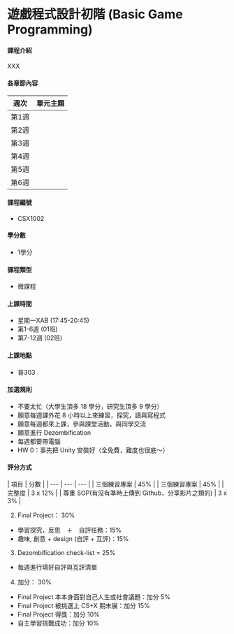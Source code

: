 # 遊戲程式設計初階 \(Basic Game Programming\)


#### 課程介紹

XXX

#### 各章節內容

| 週次 | 單元主題 |
| :---: | :--- |
| 第1週 |  |
| 第2週 |  |
| 第3週 |  |
| 第4週 |  |
| 第5週 |  |
| 第6週 |  |

#### 課程編號

* CSX1002

#### 學分數

* 1學分

#### 課程類型

* 微課程

#### 上課時間

* 星期一XAB (17:45-20:45)
* 第1-6週 \(01班\)
* 第7-12週 \(02班\)

#### 上課地點

* 普303

#### 加選規則

* 不要太忙（大學生頂多 18 學分，研究生頂多 9 學分）
* 願意每週課外花 8 小時以上來練習，探究，讀與寫程式
* 願意每週都來上課，參與課堂活動，與同學交流
* 願意進行 Dezombification
* 每週都要帶電腦
* HW 0：事先把 Unity 安裝好（全免費，難度也很底～）

#### 評分方式

| 項目 | 分數 | 
| --- | --- | --- |
| 三個練習專案 | 45% |
| 三個練習專案 | 45% |
| 完整度 | 3 x 12% |
| 尊重 SOP(有沒有準時上傳到 Github，分享影片之類的) | 3 x 3% |

2. Final Project： 30%
 * 學習探究，反思　＋　自評任務：15%
 * 趣味, 創意 + design (自評 + 互評)：15%
3. Dezombification check-list = 25%
 * 每週進行填好自評與互評清單
4. 加分： 30%
 * Final Project 本本身面對自己人生或社會議題：加分 5%
 * Final Project 被挑選上 CS+X 期末展：加分 15%
 * Final Project 得獎：加分 10%
 * 自主學習挑戰成功：加分 10%



